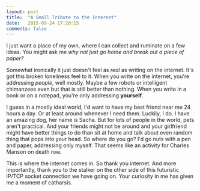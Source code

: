```yaml
---
layout: post
title:  "A Small Tribute to the Internet"
date:   2015-09-24 17:20:15
comments: false
---
```


I just want a place of my own, where I can collect and ruminate on a few ideas. You might ask me _why not just go home and break out a piece of paper?_ 

Somewhat ironically it just doesn't feel as _real_ as writing on the internet. It's got this broken loneliness feel to it. When you write on the internet, you're addressing _people_, well mostly. Maybe a few robots or intelligent chimanzees even but that is still better than nothing. When you write in a book or on a notepad, you're only addressing **yourself**. 

I guess in a mostly ideal world, I'd want to have my best friend near me 24 hours a day. Or at least around whenever I need them. Luckily, I do. I have an amazing dog, her name is Sacha. But for lots of people in the world, pets aren't practical. And your friends might not be around and your girlfriend might have better things to do than sit at home and talk about even random thing that pops into your head. So where do you go? I'd go nuts with a pen and paper, addressing only myself. That seems like an activity for Charles Manson on death row. 

This is where the internet comes in. So thank you internet. And more importantly, thank you to the stalker on the other side of this futuristic IP/TCP socket connection we have going on. Your curiosity in me has given me a moment of catharsis.

